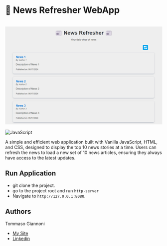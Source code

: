 # 📰 News Refresher WebApp
<br/>
<img src="https://github.com/tommasogiannoni/newsrefresher/blob/main/assets/preview.png"></h2>
<br/>

![JavaScript](https://img.shields.io/badge/Language-typescript-blue)

A simple and efficient web application built with Vanilla JavaScript, HTML, and CSS, designed to display the top 10 news stories at a time. 
Users can refresh the news to load a new set of 10 news articles, ensuring they always have access to the latest updates.

## Run Application

- git clone the project.
- go to the project root and run `http-server`
- Navigate to `http://127.0.0.1:8080`.

## Authors
Tommaso Giannoni

- [My Site](https://www.tommasogiannoni.com)
- [Linkedin](https://www.linkedin.com/in/tommasogiannoni)
